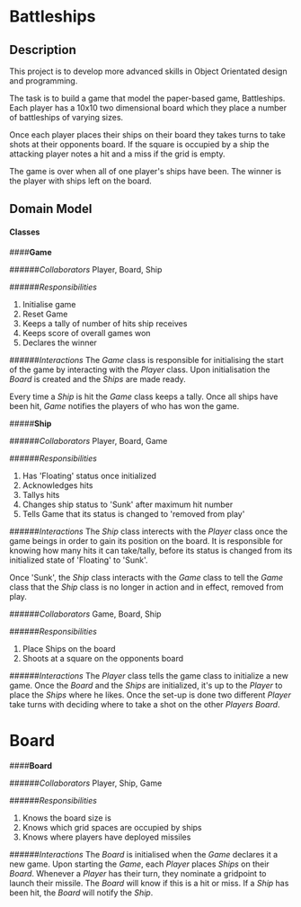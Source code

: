 # Battleships

## Description

This project is to develop more advanced skills in Object Orientated
design and programming.

The task is to build a game that model the paper-based game,
Battleships. Each player has a 10x10 two dimensional board which they place a number of
battleships of varying sizes.

Once each player places their ships on their board they takes turns to
take shots at their opponents board. If the square is occupied by
a ship the attacking player notes a hit and a miss if the grid is empty.

The game is over when all of one player's ships have been. The winner is
the player with ships left on the board.

## Domain Model

#### Classes

####**Game**

######*Collaborators*
Player, Board, Ship

######*Responsibilities*
1. Initialise game
2. Reset Game
3. Keeps a tally of number of hits ship receives
4. Keeps score of overall games won
5. Declares the winner

######*Interactions*
The *Game* class is responsible for initialising the start of the game
by interacting with the *Player* class. Upon initialisation the *Board*
is created and the *Ships* are made ready.

Every time a *Ship* is hit the *Game* class keeps a tally. Once all ships have been hit, *Game* notifies the players of who has won the game.

#####**Ship**

######*Collaborators*
Player, Board, Game

######*Responsibilities*
1. Has 'Floating' status once initialized
2. Acknowledges hits
3. Tallys hits
4. Changes ship status to 'Sunk' after maximum hit number
5. Tells Game that its status is changed to 'removed from play'

######*Interactions*
The *Ship* class interects with the *Player* class once the game beings in order to gain its position on the board. It is responsible for knowing how many hits it can take/tally, before its status is changed from its initialized state of 'Floating' to 'Sunk'.

 Once 'Sunk', the *Ship* class interacts with the *Game* class to tell the *Game* class that the *Ship* class is no longer in action and in effect, removed from play.

######*Collaborators*
Game, Board, Ship

######*Responsibilities*
1. Place Ships on the board
2. Shoots at a square on the opponents board

######*Interactions*
The *Player* class tells the game class to initialize a new game.
Once the *Board* and the *Ships* are initialized, it's up to the *Player* to place the *Ships* where he likes.
Once the set-up is done two different *Player* take turns with deciding where to take a shot on the other *Players* *Board*.

**Board**
=======
####**Board**

######*Collaborators*
Player, Ship, Game

######*Responsibilities*
1. Knows the board size is
2. Knows which grid spaces are occupied by ships
3. Knows where players have deployed missiles

######*Interactions*
The *Board* is initialised when the *Game* declares it a new game. Upon starting the *Game*, each *Player* places *Ships* on their *Board*.  Whenever a *Player* has their turn, they nominate a gridpoint to launch their missile.  The *Board* will know if this is a hit or miss.  If a *Ship* has been hit, the *Board* will notify the *Ship*.


